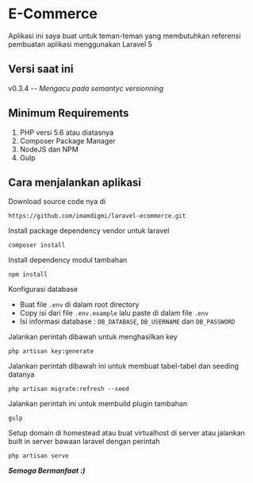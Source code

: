 # E-Commerce
Aplikasi ini saya buat untuk teman-teman yang membutuhkan referensi pembuatan aplikasi menggunakan Laravel 5

## Versi saat ini
v0.3.4 --
_Mengacu pada semantyc versionning_

## Minimum Requirements
1. PHP versi 5.6 atau diatasnya
2. Composer Package Manager
3. NodeJS dan NPM
4. Gulp

## Cara menjalankan aplikasi
Download source code nya di
```
https://github.com/imamdigmi/laravel-ecommerce.git
```

Install package dependency vendor untuk laravel
```
composer install
```

Install dependency modul tambahan
```
npm install
```

Konfigurasi database
* Buat file `.env` di dalam root directory  
* Copy isi dari file `.env.example` lalu paste di dalam file `.env`
* Isi informasi database : `DB_DATABASE`, `DB_USERNAME` dan `DB_PASSWORD`

Jalankan perintah dibawah untuk menghasilkan key
```
php artisan key:generate
```

Jalankan perintah dibawah ini untuk membuat tabel-tabel dan seeding datanya
```
php artisan migrate:refresh --seed
```

Jalankan perintah ini untuk membuild plugin tambahan
```
gulp
```

Setup domain di homestead atau buat virtualhost di server atau jalankan built in server bawaan laravel dengan perintah
```
php artisan serve
```

**_Semoga Bermanfaat :)_**